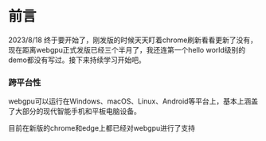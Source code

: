 # 前言
2023/8/18
终于要开始了，刚发版的时候天天盯着chrome刷新看看更新了没有，现在距离webgpu正式发版已经三个半月了，我还连第一个hello world级别的demo都没有写过。接下来持续学习开始吧。

### 跨平台性
webgpu可以运行在Windows、macOS、Linux、Android等平台上，基本上涵盖了大部分的现代智能手机和平板电脑设备。

目前在新版的chrome和edge上都已经对webgpu进行了支持